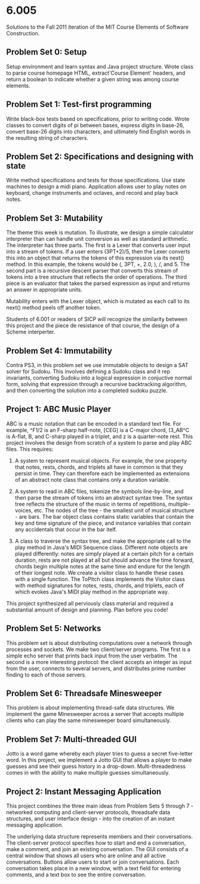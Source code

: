# 6.005

Solutions to the Fall 2011 iteration of the MIT Course Elements of Software Construction.

## Problem Set 0: Setup
Setup environment and learn syntax and Java project structure. Wrote class to parse course homepage HTML, extract'Course Element' headers, and return a boolean to indicate whether a given string was among course elements.

## Problem Set 1: Test-first programming
Write black-box tests based on specifications, prior to writing code. Wrote classes to convert digits of pi between bases, express digits in base-26, convert base-26 digits into characters, and ultimately find English words in the resulting string of characters. 

## Problem Set 2: Specifications and designing with state
Write method specifications and tests for those specifications. Use state machines to design a midi piano. Application allows user to play notes on keyboard, change instruments and octaves, and record and play back notes.   

## Problem Set 3: Mutability
The theme this week is mutation. To illustrate, we design a simple calculator interpreter than can handle unit conversion as well as standard arithmetic. The interpreter has three parts. The first is a Lexer that converts user input into a stream of tokens. If a user enters (3PT+2)/5, then the Lexer converts this into an object that returns the tokens of this expression via its next() method. In this example, the tokens would be (, 3PT, +, 2.0, ), /, and 5. The second part is a recursive descent parser that converts this stream of tokens into a tree structure that reflects the order of operations. The third piece is an evaluator that takes the parsed expression as input and returns an answer in appropriate units. 

Mutability enters with the Lexer object, which is mutated as each call to its next() method peels off another token.

Students of 6.001 or readers of SICP will recognize the similarity between this project and the piece de resistance of that course, the design of a Scheme interperter.

## Problem Set 4: Immutability
Contra PS3, in this problem set we use immutable objects to design a SAT solver for Sudoku. This involves defining a Sudoku class and it rep invariants, converting Sudoku into a logical expression in conjuctive normal form, solving that expression through a recursive backtracking algorithm, and then converting the solution into a completed sudoku puzzle.

## Project 1: ABC Music Player
ABC is a music notation that can be encoded in a standard text file. For example, ^F1/2 is an F-sharp half-note, [CEG] is a C-major chord, (3_AB^C is A-flat, B, and C-sharp played in a triplet, and z is a quarter-note rest. This project involves the design from scratch of a system to parse and play ABC files. This requires:

1) A system to represent musical objects. For example, the one property that notes, rests, chords, and triplets all have in common is that they persist in time. They can therefore each be implemented as extensions of an abstract note class that contains only a duration variable. 

2) A system to read in ABC files, tokenize the symbols line-by-line, and then parse the stream of tokens into an abstract syntax tree. The syntax tree reflects the structure of the music in terms of repetitions, multiple-voices, etc. The nodes of the tree - the smallest unit of musical structure - are bars. The bar object class contains static variables that contain the key and time signature of the piece, and instance variables that contain any accidentals that occur in the bar itelf.

3) A class to traverse the syntax tree, and make the appropriate call to the play method in Java's MIDI Sequence class. Different note objects are played differently: notes are simply played at a certain pitch for a certain duration, rests are not played at all but should advance the time forward, chords begin multiple notes at the same time and endure for the length of their longest note. We create a visitor class to handle these cases with a single function. The ToPitch class implements the Visitor class with method signatures for notes, rests, chords, and triplets, each of which evokes Java's MIDI play method in the appropriate way.

This project synthesized all perviously class material and required a substantial amount of design and planning. Plan before you code!

## Problem Set 5: Networks
This problem set is about distributing computations over a network through processes and sockets. We make two client/server programs. The first is a simple echo server that prints back input from the user verbatim. The second is a more interesting protocol: the client accepts an integer as input from the user, connects to several servers, and distributes prime number finding to each of those servers. 

## Problem Set 6: Threadsafe Minesweeper
This problem is about implementing thread-safe data structures. We implement the game Minesweeper across a server that accepts multiple clients who can play the same minesweeper board simultaneously. 

## Problem Set 7: Multi-threaded GUI
Jotto is a word game whereby each player tries to guess a secret five-letter word. In this project, we implement a Jotto GUI that allows a player to make guesses and see their guess history in a drop-down. Multi-threadedness comes in with the ability to make multiple guesses simultaneously. 

## Project 2: Instant Messaging Application
This project combines the three main ideas from Problem Sets 5 through 7 - networked computing and client-server protocols, threadsafe data structures, and user interface design - into the creation of an instant messaging application. 

The underlying data structure represents members and their conversations. The client-server protocol specifies how to start and end a conversation, make a comment, and join an existing conversation. The GUI consists of a central window that shows all users who are online and all active conversations. Buttons allow users to start or join conversations. Each conversation takes place in a new window, with a text field for entering comments, and a text box to see the entire conversation.